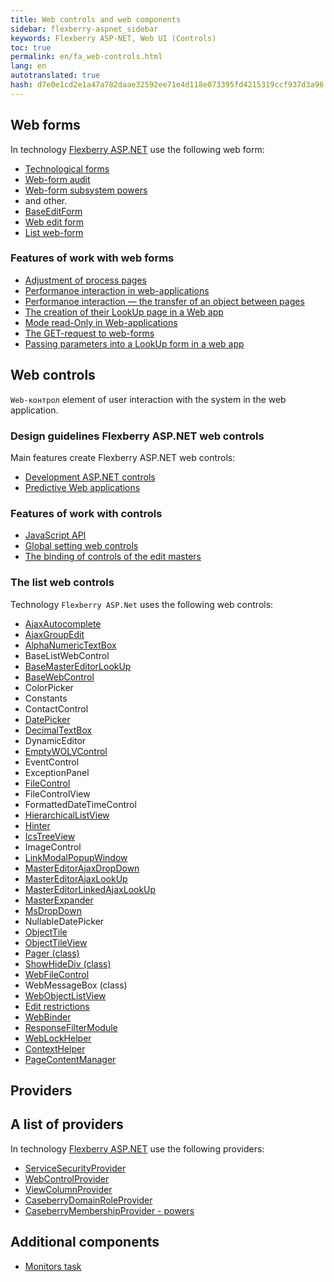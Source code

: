 ```yaml
---
title: Web controls and web components
sidebar: flexberry-aspnet_sidebar
keywords: Flexberry ASP-NET, Web UI (Controls)
toc: true
permalink: en/fa_web-controls.html
lang: en
autotranslated: true
hash: d7e0e1cd2e1a47a782daae32592ee71e4d118e073395fd4215319ccf937d3a96
---
```


## Web forms

In technology [Flexberry ASP.NET](fa_flexberry-asp-net.html) use the following web form:
* [Technological forms](fa_tech-forms-web.html)
* [Web-form audit](fa_audit-web-forms.html)
* [Web-form subsystem powers](fa_security-forms.html)
* and other.
* [BaseEditForm](fa_base-edit-form.html)
* [Web edit form](fa_editform.html)
* [List web-form](fa_web-object-list-view.html)

### Features of work with web forms

* [Adjustment of process pages](fa_technological-forms-customization-example.html)
* [Performanoe interaction in web-applications](fa_form-interaction.html)
* [Performanoe interaction — the transfer of an object between pages](fa_object-transfer-web.html)
* [The creation of their LookUp page in a Web app](fa_lookup-form.html)
* [Mode read-Only in Web-applications](fa_read-only-web.html)
* [The GET-request to web-forms](fa_get-query-parameters-forms.html)
* [Passing parameters into a LookUp form in a web app](fa_lookup-form-send-params.html)

## Web controls

`Web-контрол` element of user interaction with the system in the web application.

### Design guidelines Flexberry ASP.NET web controls

Main features create Flexberry ASP.NET web controls:

* [Development ASP.NET controls](fa_developing-controls.html)
* [Predictive Web applications](fa_predict-input-web.html)

### Features of work with controls

* [JavaScript API](fa_javascript-api.html)
* [Global setting web controls](fa_init-control-settings-delegate.html)
* [The binding of controls of the edit masters](fa_linked-master-editors.html)

### The list web controls

Technology `Flexberry ASP.Net` uses the following web controls:

* [AjaxAutocomplete](fa_ajax-autocomplete.html)
* [AjaxGroupEdit](fa_ajax-group-edit.html)
* [AlphaNumericTextBox](fa_alpha-numeric-textbox.html)
* BaseListWebControl
* [BaseMasterEditorLookUp](fa_base-master-editor-lookup.html)
* [BaseWebControl](fa_base-web-control.html)
* ColorPicker
* Constants
* ContactControl
* [DatePicker](fa_date-picker.html)
* [DecimalTextBox](fa_decimal-textbox.html)
* DynamicEditor
* [EmptyWOLVControl](fa_wolv-empty-control.html)
* EventControl
* ExceptionPanel
* [FileControl](fa_file-control-web.html)
* FileControlView
* FormattedDateTimeControl
* [HierarchicalListView](fa_hierarchical-listview.html)
* [Hinter](fa_hinter.html)
* [IcsTreeView](fa_ics-treeview.html)
* ImageControl
* [LinkModalPopupWindow](fa_link-modal-popup-window.html)
* [MasterEditorAjaxDropDown](fa_master-editor-ajax-dropdown.html)
* [MasterEditorAjaxLookUp](fa_master-editor-ajax-lookup.html)
* [MasterEditorLinkedAjaxLookUp](fa_master-editor-linked-ajax-lookup.html)
* [MasterExpander](fa_ajax-controls-master-expander.html)
* [MsDropDown](fa_ms-drop-down.html)
* NullableDatePicker
* [ObjectTile](fa_ajax-controls-object-tile.html)
* [ObjectTileView](fa_ajax-controls-object-tile-view.html)
* [Pager (class)](fa_pager.html)
* [ShowHideDiv (class)](fa_show-hide-div.html)
* [WebFileControl](fa_file-control-description.html)
* WebMessageBox (class)
* [WebObjectListView](fa_web-object-list-view.html)
* [Edit restrictions](fa_advanced-limit-editor.html)
* [WebBinder](fa_web-binder.html)
* [ResponseFilterModule](fa_response-filter-module.html)
* [WebLockHelper](fa_web-lock-helper.html)
* [ContextHelper](fa_context-helper.html)
* [PageContentManager](fa_page-content-manager.html)

## Providers

## A list of providers

In technology [Flexberry ASP.NET](fa_flexberry-asp-net.html) use the following providers:

* [ServiceSecurityProvider](fa_service-security-provider.html)
* [WebControlProvider](fa_web-control-provider.html)
* [ViewColumnProvider](fa_view-column-provider.html)
* [CaseberryDomainRoleProvider](fa_domain-role-provider.html)
* [CaseberryMembershipProvider - powers](fa_membership-provider.html)

## Additional components

* [Monitors task](fa_monitor-tasks.html)



